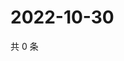 # 2022-10-30

共 0 条

<!-- BEGIN WEIBO -->
<!-- 最后更新时间 Sun Oct 30 2022 16:20:45 GMT+0800 (China Standard Time) -->

<!-- END WEIBO -->
